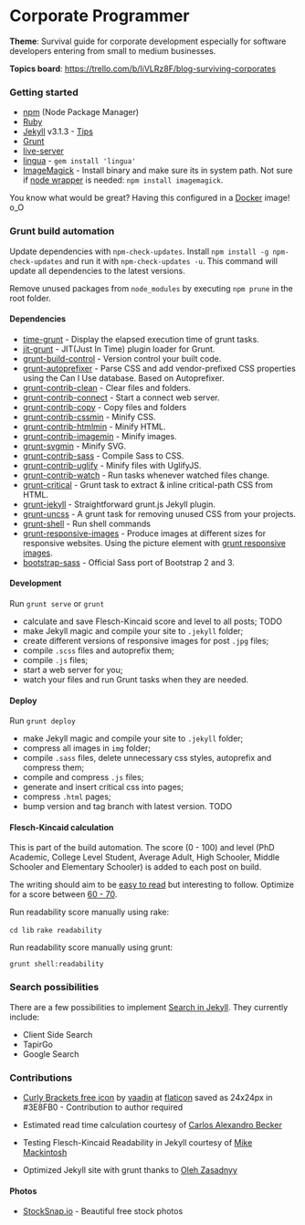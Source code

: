 # Corporate Programmer

**Theme**: Survival guide for corporate development especially for software developers entering from small to medium businesses.

**Topics board**: https://trello.com/b/IiVLRz8F/blog-surviving-corporates

### Getting started

* [npm](https://www.npmjs.com/) (Node Package Manager)
* [Ruby](https://www.ruby-lang.org/)
* [Jekyll](https://jekyllrb.com/) v3.1.3 - [Tips](http://jekyll.tips/)
* [Grunt](http://gruntjs.com/getting-started)
* [live-server](https://github.com/tapio/live-server)
* [lingua](https://github.com/dbalatero/lingua) - `gem install 'lingua'`
* [ImageMagick](http://www.imagemagick.org/script/binary-releases.php) - Install binary and make sure its in system path. Not sure if [node wrapper](https://www.npmjs.com/package/imagemagick) is needed: `npm install imagemagick`.

You know what would be great? Having this configured in a
[Docker](https://www.docker.com/) image! o_O

### Grunt build automation

Update dependencies with `npm-check-updates`. Install
`npm install -g npm-check-updates` and run it with `npm-check-updates -u`.
This command will update all dependencies to the latest versions.

Remove unused packages from `node_modules` by executing `npm prune` in the root
folder.

#### Dependencies

* [time-grunt](https://github.com/sindresorhus/time-grunt) - Display the elapsed execution time of grunt tasks.
* [jit-grunt](https://github.com/shootaroo/jit-grunt) - JIT(Just In Time) plugin loader for Grunt.
* [grunt-build-control](https://github.com/robwierzbowski/grunt-build-control) - Version control your built code.
* [grunt-autoprefixer](https://github.com/nDmitry/grunt-autoprefixer) - Parse CSS and add vendor-prefixed CSS properties using the Can I Use database. Based on Autoprefixer.
* [grunt-contrib-clean](https://github.com/gruntjs/grunt-contrib-clean) - Clear files and folders.
* [grunt-contrib-connect](https://github.com/gruntjs/grunt-contrib-connect) - Start a connect web server.
* [grunt-contrib-copy](https://github.com/gruntjs/grunt-contrib-copy) - Copy files and folders
* [grunt-contrib-cssmin](https://github.com/gruntjs/grunt-contrib-cssmin) - Minify CSS.
* [grunt-contrib-htmlmin](https://github.com/gruntjs/grunt-contrib-htmlmin) - Minify HTML.
* [grunt-contrib-imagemin](https://github.com/gruntjs/grunt-contrib-imagemin) - Minify images.
* [grunt-svgmin](https://github.com/sindresorhus/grunt-svgmin) - Minify SVG.
* [grunt-contrib-sass](https://github.com/gruntjs/grunt-contrib-sass) - Compile Sass to CSS.
* [grunt-contrib-uglify](https://github.com/gruntjs/grunt-contrib-uglify) - Minify files with UglifyJS.
* [grunt-contrib-watch](https://github.com/gruntjs/grunt-contrib-watch) - Run tasks whenever watched files change.
* [grunt-critical](https://github.com/bezoerb/grunt-critical) - Grunt task to extract & inline critical-path CSS from HTML.
* [grunt-jekyll](https://github.com/dannygarcia/grunt-jekyll) - Straightforward grunt.js Jekyll plugin.
* [grunt-uncss](https://github.com/addyosmani/grunt-uncss) - A grunt task for removing unused CSS from your projects.
* [grunt-shell](https://github.com/sindresorhus/grunt-shell) - Run shell commands
* [grunt-responsive-images](https://github.com/andismith/grunt-responsive-images/) - Produce images at different sizes for responsive websites. Using the picture element with [grunt responsive images](http://www.andismith.com/grunt-responsive-images/).
* [bootstrap-sass](https://github.com/twbs/bootstrap-sass) - Official Sass port of Bootstrap 2 and 3.

#### Development

Run `grunt serve` or `grunt`

* calculate and save Flesch-Kincaid score and level to all posts; TODO
* make Jekyll magic and compile your site to `.jekyll` folder;
* create different versions of responsive images for post `.jpg` files;
* compile `.scss` files and autoprefix them;
* compile `.js` files;
* start a web server for you;
* watch your files and run Grunt tasks when they are needed.

#### Deploy

Run `grunt deploy`

* make Jekyll magic and compile your site to `.jekyll` folder;
* compress all images in `img` folder;
* compile `.sass` files, delete unnecessary css styles, autoprefix and compress them;
* compile and compress `.js` files;
* generate and insert critical css into pages;
* compress `.html` pages;
* bump version and tag branch with latest version. TODO

#### Flesch-Kincaid calculation

This is part of the build automation. The score (0 - 100) and level
(PhD Academic, College Level Student, Average Adult, High Schooler,
Middle Schooler and Elementary Schooler) is added to each post on build.

The writing should aim to be [easy to read](https://contently.com/strategist/2015/01/28/this-surprising-reading-level-analysis-will-change-the-way-you-write/)
but interesting to follow. Optimize for a score between [60 - 70](http://www.vervesearch.com/blog/how-to-optimise-your-content-for-success-with-the-flesch-kincaid-scale-readability-statistics/).

Run readability score manually using rake:

`cd lib`
`rake readability`

Run readability score manually using grunt:

`grunt shell:readability`

### Search possibilities

There are a few possibilities to implement [Search in Jekyll](http://jekyll.tips/tutorials/search/).
They currently include:

* Client Side Search
* TapirGo
* Google Search

### Contributions

* [Curly Brackets free icon](http://www.flaticon.com/free-icon/curly-brackets_106842)
  by [vaadin](http://www.flaticon.com/authors/vaadin) at [flaticon](http://www.flaticon.com)
  saved as 24x24px in #3E8FB0 - Contribution to author required

* Estimated read time calculation courtesy of [Carlos Alexandro Becker](http://carlosbecker.com/posts/jekyll-reading-time-without-plugins)

* Testing Flesch-Kincaid Readability in Jekyll courtesy of [Mike Mackintosh](https://www.mikemackintosh.com/flesch-readability-in-jekyll/)

* Optimized Jekyll site with grunt thanks to
[Oleh Zasadnyy](http://o.zasadnyy.com/blog/optimized-jekyll-site-with-grunt/)

#### Photos

* [StockSnap.io](https://stocksnap.io) - Beautiful free stock photos
